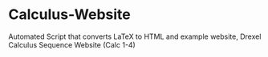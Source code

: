 # Calculus-Website

Automated Script that converts LaTeX to HTML and example website, Drexel Calculus Sequence Website (Calc 1-4)

